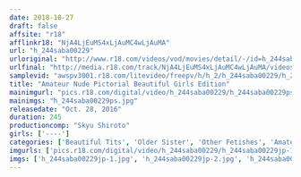 ```yaml
---
date: 2018-10-27
draft: false
affsite: "r18"
afflinkr18: "NjA4LjEuMS4xLjAuMC4wLjAuMA"
url: "h_244saba00229"
urloriginal: "http://www.r18.com/videos/vod/movies/detail/-/id=h_244saba00229"
urlfinal: "http://media.r18.com/track/NjA4LjEuMS4xLjAuMC4wLjAuMA/videos/vod/movies/detail/-/id=h_244saba00229"
samplevid: "awspv3001.r18.com/litevideo/freepv/h/h_2/h_244saba00229/h_244saba00229_dmb_w.mp4"
title: "Amateur Nude Pictorial Beautiful Girls Edition"
mainimgurl: "pics.r18.com/digital/video/h_244saba00229/h_244saba00229ps.jpg"
mainimgs: "h_244saba00229ps.jpg"
releasedate: "Oct. 28, 2016"
duration: 245
productioncomp: "Skyu Shiroto"
girls: ['----']
categories: ['Beautiful Tits', 'Older Sister', 'Other Fetishes', 'Amateur', 'Dirty Talk', 'Hi-Def']
imgurls: ['pics.r18.com/digital/video/h_244saba00229/h_244saba00229jp-1.jpg', 'pics.r18.com/digital/video/h_244saba00229/h_244saba00229jp-2.jpg', 'pics.r18.com/digital/video/h_244saba00229/h_244saba00229jp-3.jpg', 'pics.r18.com/digital/video/h_244saba00229/h_244saba00229jp-4.jpg', 'pics.r18.com/digital/video/h_244saba00229/h_244saba00229jp-5.jpg', 'pics.r18.com/digital/video/h_244saba00229/h_244saba00229jp-6.jpg', 'pics.r18.com/digital/video/h_244saba00229/h_244saba00229jp-7.jpg', 'pics.r18.com/digital/video/h_244saba00229/h_244saba00229jp-8.jpg', 'pics.r18.com/digital/video/h_244saba00229/h_244saba00229jp-9.jpg', 'pics.r18.com/digital/video/h_244saba00229/h_244saba00229jp-10.jpg', 'pics.r18.com/digital/video/h_244saba00229/h_244saba00229jp-11.jpg', 'pics.r18.com/digital/video/h_244saba00229/h_244saba00229jp-12.jpg', 'pics.r18.com/digital/video/h_244saba00229/h_244saba00229jp-13.jpg', 'pics.r18.com/digital/video/h_244saba00229/h_244saba00229jp-14.jpg', 'pics.r18.com/digital/video/h_244saba00229/h_244saba00229jp-15.jpg', 'pics.r18.com/digital/video/h_244saba00229/h_244saba00229jp-16.jpg', 'pics.r18.com/digital/video/h_244saba00229/h_244saba00229jp-17.jpg', 'pics.r18.com/digital/video/h_244saba00229/h_244saba00229jp-18.jpg', 'pics.r18.com/digital/video/h_244saba00229/h_244saba00229jp-19.jpg', 'pics.r18.com/digital/video/h_244saba00229/h_244saba00229jp-20.jpg']
imgs: ['h_244saba00229jp-1.jpg', 'h_244saba00229jp-2.jpg', 'h_244saba00229jp-3.jpg', 'h_244saba00229jp-4.jpg', 'h_244saba00229jp-5.jpg', 'h_244saba00229jp-6.jpg', 'h_244saba00229jp-7.jpg', 'h_244saba00229jp-8.jpg', 'h_244saba00229jp-9.jpg', 'h_244saba00229jp-10.jpg', 'h_244saba00229jp-11.jpg', 'h_244saba00229jp-12.jpg', 'h_244saba00229jp-13.jpg', 'h_244saba00229jp-14.jpg', 'h_244saba00229jp-15.jpg', 'h_244saba00229jp-16.jpg', 'h_244saba00229jp-17.jpg', 'h_244saba00229jp-18.jpg', 'h_244saba00229jp-19.jpg', 'h_244saba00229jp-20.jpg']
---
```

